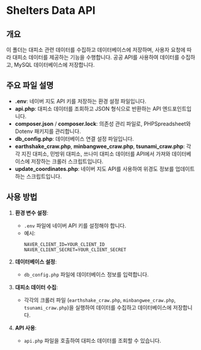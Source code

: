 # Shelters Data API

## 개요
이 폴더는 대피소 관련 데이터를 수집하고 데이터베이스에 저장하며, 사용자 요청에 따라 대피소 데이터를 제공하는 기능을 수행합니다. 공공 API를 사용하여 데이터를 수집하고, MySQL 데이터베이스에 저장합니다.

## 주요 파일 설명

- **.env**: 네이버 지도 API 키를 저장하는 환경 설정 파일입니다.
- **api.php**: 대피소 데이터를 조회하고 JSON 형식으로 반환하는 API 엔드포인트입니다.
- **composer.json** / **composer.lock**: 의존성 관리 파일로, PHPSpreadsheet와 Dotenv 패키지를 관리합니다.
- **db_config.php**: 데이터베이스 연결 설정 파일입니다.
- **earthshake_craw.php**, **minbangwee_craw.php**, **tsunami_craw.php**: 각각 지진 대피소, 민방위 대피소, 쓰나미 대피소 데이터를 API에서 가져와 데이터베이스에 저장하는 크롤러 스크립트입니다.
- **update_coordinates.php**: 네이버 지도 API를 사용하여 위경도 정보를 업데이트하는 스크립트입니다.

## 사용 방법

1. **환경 변수 설정**:
   - `.env` 파일에 네이버 API 키를 설정해야 합니다.
   - 예시:
     ```
     NAVER_CLIENT_ID=YOUR_CLIENT_ID
     NAVER_CLIENT_SECRET=YOUR_CLIENT_SECRET
     ```

2. **데이터베이스 설정**:
   - `db_config.php` 파일에 데이터베이스 정보를 입력합니다.

3. **대피소 데이터 수집**:
   - 각각의 크롤러 파일 (`earthshake_craw.php`, `minbangwee_craw.php`, `tsunami_craw.php`)을 실행하여 데이터를 수집하고 데이터베이스에 저장합니다.

4. **API 사용**:
   - `api.php` 파일을 호출하여 대피소 데이터를 조회할 수 있습니다.
